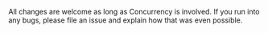 All changes are welcome as long as Concurrency is involved. If you run into any bugs, please file an issue and explain how that was even possible.
